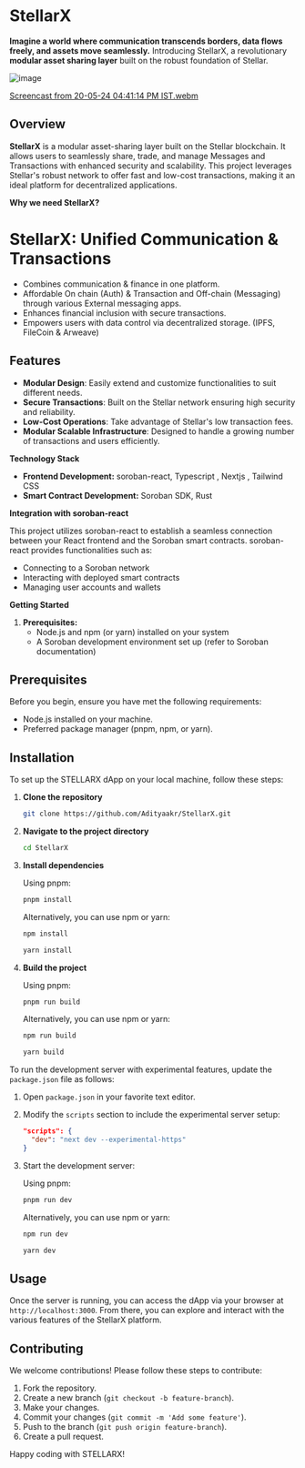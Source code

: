 # StellarX

**Imagine a world where communication transcends borders, data flows freely, and assets move seamlessly.** Introducing StellarX, a revolutionary **modular asset sharing layer** built on the robust foundation of Stellar. 

![image](https://github.com/Adityaakr/StellarX/assets/128833380/3f02d9e2-cd90-45a1-90a8-337b77991522)


[Screencast from 20-05-24 04:41:14 PM IST.webm](https://github.com/Adityaakr/StellarX/assets/128833380/354bd265-fd16-4917-97d0-5c05146941dd)


## Overview

**StellarX** is a modular asset-sharing layer built on the Stellar blockchain. It allows users to seamlessly share, trade, and manage Messages and Transactions with enhanced security and scalability. This project leverages Stellar's robust network to offer fast and low-cost transactions, making it an ideal platform for decentralized applications.

**Why we need StellarX?**

# StellarX: Unified Communication & Transactions

- Combines communication & finance in one platform.
- Affordable On chain (Auth) & Transaction and Off-chain (Messaging) through various External messaging apps.
- Enhances financial inclusion with secure transactions.
- Empowers users with data control via decentralized storage. (IPFS, FileCoin & Arweave)


## Features

- **Modular Design**: Easily extend and customize functionalities to suit different needs.
- **Secure Transactions**: Built on the Stellar network ensuring high security and reliability.
- **Low-Cost Operations**: Take advantage of Stellar's low transaction fees.
- **Modular Scalable Infrastructure**: Designed to handle a growing number of transactions and users efficiently.

**Technology Stack**

* **Frontend Development:** soroban-react, Typescript , Nextjs , Tailwind CSS
* **Smart Contract Development:** Soroban SDK, Rust

**Integration with soroban-react**

This project utilizes soroban-react to establish a seamless connection between your React frontend and the Soroban smart contracts. soroban-react provides functionalities such as:

* Connecting to a Soroban network
* Interacting with deployed smart contracts
* Managing user accounts and wallets

**Getting Started**

1. **Prerequisites:**
    * Node.js and npm (or yarn) installed on your system
    * A Soroban development environment set up (refer to Soroban documentation)

## Prerequisites

Before you begin, ensure you have met the following requirements:
- Node.js installed on your machine.
- Preferred package manager (pnpm, npm, or yarn).

## Installation

To set up the STELLARX dApp on your local machine, follow these steps:

1. **Clone the repository**

    ```bash
    git clone https://github.com/Adityaakr/StellarX.git
    ```

2. **Navigate to the project directory**

    ```bash
    cd StellarX
    ```

3. **Install dependencies**

    Using pnpm:

    ```bash
    pnpm install
    ```

    Alternatively, you can use npm or yarn:

    ```bash
    npm install
    ```

    ```bash
    yarn install
    ```

4. **Build the project**

    Using pnpm:

    ```bash
    pnpm run build
    ```

    Alternatively, you can use npm or yarn:

    ```bash
    npm run build
    ```

    ```bash
    yarn build
    ```
    
To run the development server with experimental features, update the `package.json` file as follows:

1. Open `package.json` in your favorite text editor.
2. Modify the `scripts` section to include the experimental server setup:

    ```json
    "scripts": {
      "dev": "next dev --experimental-https"
    }
    ```

3. Start the development server:

    Using pnpm:

    ```bash
    pnpm run dev
    ```

    Alternatively, you can use npm or yarn:

    ```bash
    npm run dev
    ```

    ```bash
    yarn dev
    ```

## Usage

Once the server is running, you can access the dApp via your browser at `http://localhost:3000`. From there, you can explore and interact with the various features of the StellarX platform.

## Contributing

We welcome contributions! Please follow these steps to contribute:

1. Fork the repository.
2. Create a new branch (`git checkout -b feature-branch`).
3. Make your changes.
4. Commit your changes (`git commit -m 'Add some feature'`).
5. Push to the branch (`git push origin feature-branch`).
6. Create a pull request.

Happy coding with STELLARX!
